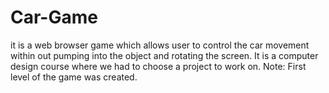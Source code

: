 # Car-Game
it is a web browser game which allows user to control the car movement within out pumping into the object and rotating the screen. It is a computer design course where we had to choose a project to work on. Note: First level of the game was created.
